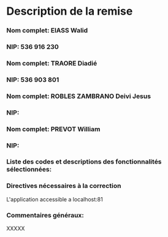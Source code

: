 # Description de la remise

### Nom complet: ElASS Walid
### NIP: 536 916 230

### Nom complet: TRAORE Diadié
### NIP: 536 903 801

### Nom complet: ROBLES ZAMBRANO Deivi Jesus
### NIP: 

### Nom complet: PREVOT William
### NIP:

### Liste des codes et descriptions des fonctionnalités sélectionnées:

### Directives nécessaires à la correction
L'application accessible a localhost:81

### Commentaires généraux:
XXXXX